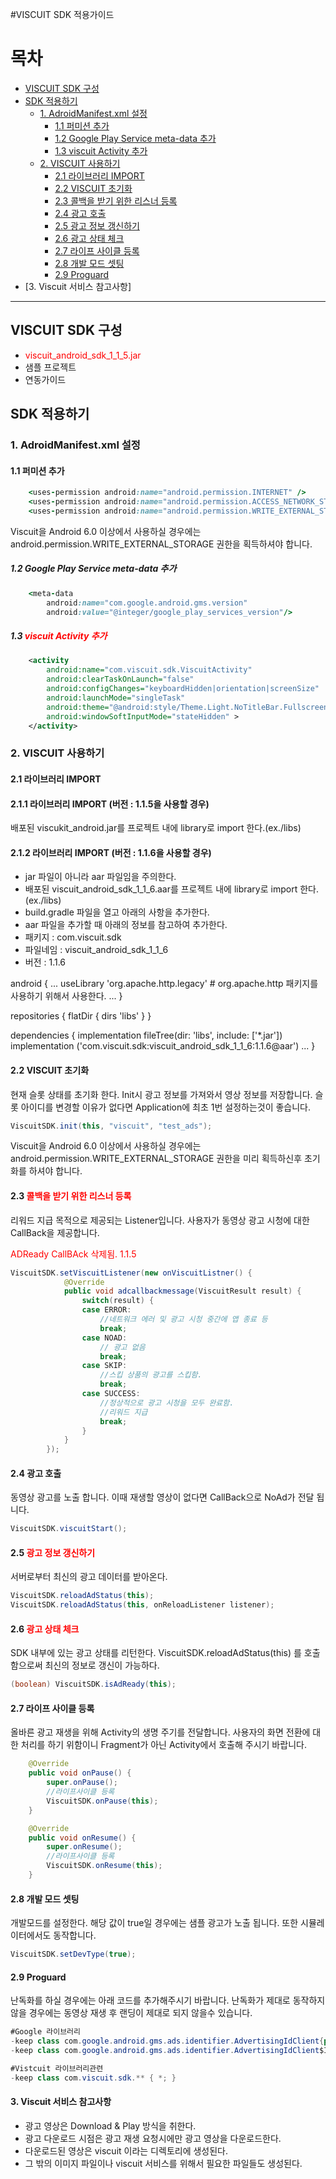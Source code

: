 #VISCUIT SDK 적용가이드

목차
=================
* [VISCUIT SDK 구성](#viscuit-sdk-구성)
* [SDK 적용하기](#sdk-적용하기)
	* [1. AdroidManifest.xml 설정](#1-adroidmanifest.xml-설정)
		* [1.1 퍼미션 추가](#11-퍼미션-추가)
		* [1.2 Google Play Service meta-data 추가](#12-google-play-service-meta-data-추가)
		* [1.3 viscuit Activity 추가](#13-viscuit-activity-추가)
    * [2. VISCUIT 사용하기](#2-viscuit-사용하기)
    	* [2.1 라이브러리 IMPORT](#21-라이브러리-import)
    	* [2.2 VISCUIT 초기화](#22-viscuit-초기화)
    	* [2.3 콜백을 받기 위한 리스너 등록](#23-콜백을-받기-위한-리스너-등록)
    	* [2.4 광고 호출](#24-콜백을-받기-위한-리스너-등록-및-광고-호출)
    	* [2.5 광고 정보 갱신하기](#25-광고-정보-갱신하기)
    	* [2.6 광고 상태 체크](#26-광고-상태-체크)
    	* [2.7 라이프 사이클 등록](#27-라이프-사이클-등록)
    	* [2.8 개발 모드 셋팅](#28-개발-모드-셋팅)
    	* [2.9 Proguard](#29-proguard)
* [3. Viscuit 서비스 참고사항]	
	


---

## VISCUIT SDK 구성
- <span style="color:red">viscuit_android_sdk_1_1_5.jar</span>
- 샘플 프로젝트
- 연동가이드


## SDK 적용하기

###  1. AdroidManifest.xml 설정
####  1.1 퍼미션 추가
```ruby
    <uses-permission android:name="android.permission.INTERNET" />
    <uses-permission android:name="android.permission.ACCESS_NETWORK_STATE" />
    <uses-permission android:name="android.permission.WRITE_EXTERNAL_STORAGE" />
```
Viscuit을 Android 6.0 이상에서 사용하실 경우에는
android.permission.WRITE_EXTERNAL_STORAGE 권한을 획득하셔야 합니다.

##### 1.2 Google Play Service meta-data 추가
```ruby
    <meta-data
        android:name="com.google.android.gms.version"
        android:value="@integer/google_play_services_version"/>
```
##### 1.3 <span style="color:red">viscuit Activity 추가</span>
```xml
    <activity
        android:name="com.viscuit.sdk.ViscuitActivity"
        android:clearTaskOnLaunch="false"
        android:configChanges="keyboardHidden|orientation|screenSize"
        android:launchMode="singleTask"
        android:theme="@android:style/Theme.Light.NoTitleBar.Fullscreen"
        android:windowSoftInputMode="stateHidden" >
    </activity>
```

### 2. VISCUIT 사용하기


#### 2.1 라이브러리 IMPORT 

#### 2.1.1 라이브러리 IMPORT (버전 : 1.1.5을 사용할 경우)
배포된 viscukit_android.jar를 프로젝트 내에 library로 import 한다.(ex./libs)

#### 2.1.2 라이브러리 IMPORT (버전 : 1.1.6을 사용할 경우)
- jar 파일이 아니라 aar 파일임을 주의한다. 
- 배포된 viscuit_android_sdk_1_1_6.aar를 프로젝트 내에 library로 import 한다.(ex./libs)
- build.gradle 파일을 열고 아래의 사항을 추가한다. 
- aar 파일을 추가할 때 아래의 정보를 참고하여 추가한다. 
- 패키지 : com.viscuit.sdk 
- 파일네임 : viscuit_android_sdk_1_1_6
- 버전 : 1.1.6

android {
	...
	useLibrary  'org.apache.http.legacy'	# org.apache.http 패키지를 사용하기 위해서 사용한다. 
	... 
}

repositories {
    flatDir {
        dirs 'libs'
    }
}

dependencies {
    implementation fileTree(dir: 'libs', include: ['*.jar'])
    implementation ('com.viscuit.sdk:viscuit_android_sdk_1_1_6:1.1.6@aar')
	... 
}



#### 2.2 VISCUIT 초기화
현재 슬롯 상태를 초기화 한다. Init시 광고 정보를 가져와서 영상 정보를 저장합니다.
슬롯 아이디를 변경할 이유가 없다면 Application에 최초 1번 설정하는것이 좋습니다.
```java
ViscuitSDK.init(this, "viscuit", "test_ads");
```
Viscuit을 Android 6.0 이상에서 사용하실 경우에는
android.permission.WRITE_EXTERNAL_STORAGE 권한을 미리 획득하신후 초기화를 하셔야 합니다.

#### 2.3 <span style="color:red"> 콜백을 받기 위한 리스너 등록</span>
리워드 지급 목적으로 제공되는 Listener입니다.
사용자가 동영상 광고 시청에 대한 CallBack을 제공합니다.

<span style="color:red"> ADReady CallBAck 삭제됨. 1.1.5</span>

```java
ViscuitSDK.setViscuitListener(new onViscuitListner() {
			@Override
			public void adcallbackmessage(ViscuitResult result) {
				switch(result) {
				case ERROR:
					//네트워크 에러 및 광고 시청 중간에 앱 종료 등
					break;
				case NOAD:
					// 광고 없음
					break;
				case SKIP:
					//스킵 상품의 광고를 스킵함.
					break;
				case SUCCESS:
					//정상적으로 광고 시청을 모두 완료함.
					//리워드 지급
					break;
				}
			}
		});
```

#### 2.4 광고 호출
동영상 광고를 노출 합니다.
이때 재생할 영상이 없다면 CallBack으로 NoAd가 전달 됩니다.
```java
ViscuitSDK.viscuitStart();
```


#### 2.5 <span style="color:red">광고 정보 갱신하기</span>

서버로부터 최신의 광고 데이터를 받아온다.

```java
ViscuitSDK.reloadAdStatus(this);
ViscuitSDK.reloadAdStatus(this, onReloadListener listener);
```

#### 2.6 <span style="color:red">광고 상태 체크</span>

SDK 내부에 있는 광고 상태를 리턴한다.
ViscuitSDK.reloadAdStatus(this) 를 호출 함으로써 최신의 정보로 갱신이 가능하다.

```java
(boolean) ViscuitSDK.isAdReady(this);
```

#### 2.7 라이프 사이클 등록
올바른 광고 재생을 위해 Activity의 생명 주기를 전달합니다.
사용자의 화면 전환에 대한 처리를 하기 위함이니 Fragment가 아닌 Activity에서 호출해 주시기 바랍니다.
```java
	@Override
	public void onPause() {
		super.onPause();
		//라이프사이클 등록
		ViscuitSDK.onPause(this);
	}

	@Override
	public void onResume() {
		super.onResume();
		//라이프사이클 등록
		ViscuitSDK.onResume(this);
	}
```


#### 2.8 개발 모드 셋팅
개발모드를 설정한다. 해당 값이 true일 경우에는 샘플 광고가 노출 됩니다.
또한 시뮬레이터에서도 동작합니다.
```java
ViscuitSDK.setDevType(true);
```


#### 2.9 Proguard
난독화를 하실 경우에는 아래 코드를 추가해주시기 바랍니다.
난독화가 제대로 동작하지 않을 경우에는 동영상 재생 후 랜딩이 제대로 되지 않을수 있습니다.
```java
#Google 라이브러리
-keep class com.google.android.gms.ads.identifier.AdvertisingIdClient{public *;}
-keep class com.google.android.gms.ads.identifier.AdvertisingIdClient$Info{public *;}

#Vistcuit 라이브러리관련
-keep class com.viscuit.sdk.** { *; }

```

#### 3. Viscuit 서비스 참고사항
- 광고 영상은 Download & Play 방식을 취한다. 
- 광고 다운로드 시점은 광고 재생 요청시에만 광고 영상을 다운로드한다. 
- 다운로드된 영상은 viscuit 이라는 디렉토리에 생성된다. 
- 그 밖의 이미지 파일이나 viscuit 서비스를 위해서 필요한 파일들도 생성된다. 
